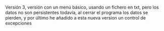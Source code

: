 Versión 3, versión con un menú básico, usando un fichero en txt, pero los datos no son persistentes todavía, al cerrar el programa los datos se pierden, y por último he añadido a esta nueva version un control de excepciones

